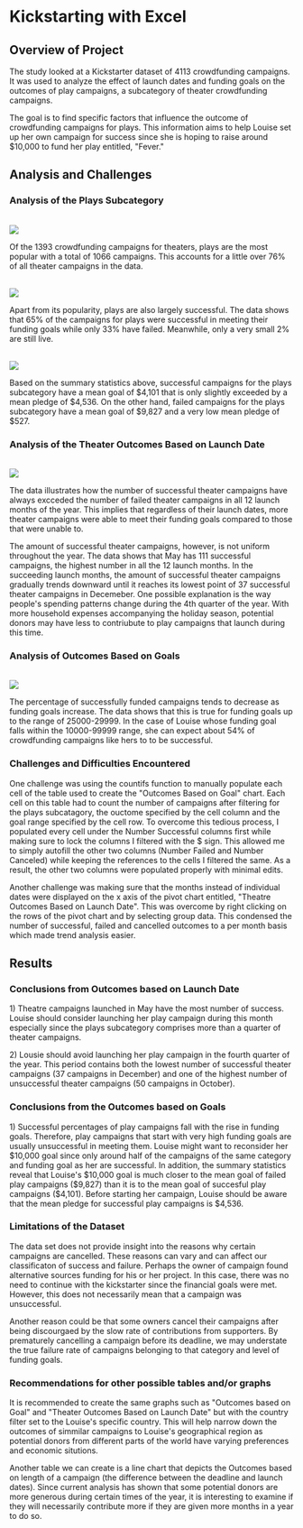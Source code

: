 # Kickstarting with Excel

## Overview of Project
<p>
The study looked at a Kickstarter dataset of 4113 crowdfunding campaigns. It was used to analyze the effect of launch dates and funding goals on the outcomes of play campaigns, a subcategory of theater crowdfunding campaigns. 
</p>
<p>
The goal is to find specific factors that influence the outcome of crowdfunding campaigns for plays. This information aims to help Louise set up her own campaign for success since she is hoping to raise around $10,000 to fund her play entitled, "Fever."
</p>

## Analysis and Challenges

### Analysis of the Plays Subcategory
<br>
<img src="Resources/Subcategories_of_Theater_Campaigns.png"></img>
<br>
<p>
Of the 1393 crowdfunding campaigns for theaters, plays are the most popular with a total of 1066 campaigns. This accounts for a little over 76% of all theater campaigns in the data. 
</p>
<br>
<img src="Resources/Outcomes_of_Plays_Subcategory.png"></img>
<br>
<p>
Apart from its popularity, plays are also largely successful. The data shows that 65% of the campaigns for plays were successful in meeting their funding goals while only 33% have failed. Meanwhile, only a very small 2% are still live. 
</p>

<br>
<img src="Resources/Play_Summary_Statistics.png"></img>
<br>
<p>
Based on the summary statistics above, successful campaigns for the plays subcategory have a mean goal of $4,101 that is only slightly exceeded by a mean pledge of $4,536. On the other hand, failed campaigns for the plays subcategory have a mean goal of $9,827 and a very low mean pledge of $527.
</p>

### Analysis of the Theater Outcomes Based on Launch Date
<br>
<img src="Resources/Theater_Outcomes_vs_Launch.png"></img>
<br>
<p>
 The data illustrates how the number of successful theater campaigns have always excceded the number of failed theater campaigns in all 12 launch months of the year. This implies that regardless of their launch dates, more theater campaigns were able to meet their funding goals compared to those that were unable to. 
</p> 
<p>
 The amount of successful theater campaigns, however, is not uniform throughout the year. The data shows that May has 111 successful campaigns, the highest number in all the 12 launch months. In the succeeding launch months, the amount of successful theater campaigns gradually trends downward until it reaches its lowest point of 37 successful theater campaigns in Decemeber. One possible explanation is the way people's spending patterns change during the 4th quarter of the year. With more household expenses accompanying the holiday season, potential donors may have less to contriubute to play campaigns that launch during this time. 
</p>

### Analysis of Outcomes Based on Goals
<br>
<img src="Resources/Outcomes_vs_Goals.png"></img>
<br>
<p>
The percentage of successfully funded campaigns tends to decrease as funding goals increase. The data shows that this is true for funding goals up to the range of 25000-29999. In the case of Louise whose funding goal falls within the 10000-99999 range, she can expect about 54% of crowdfunding campaigns like hers to to be successful. 
</p>


### Challenges and Difficulties Encountered
<p>
One challenge was using the countifs function to manually populate each cell of the table used to create the "Outcomes Based on Goal" chart. Each cell on this table had to count the number of  campaigns after filtering for the plays subcatagory, the ouctome specified by the cell column and the goal range specified by the cell row. To overcome this tedious process, I populated every cell under the Number Successful columns first while making sure to lock the columns I filtered with the $ sign. This allowed me to simply autofill the other two columns (Number Failed and Number Canceled) while keeping the references to the cells I filtered the same. As a result, the other two columns were populated properly with minimal edits.

Another challenge was making sure that the months instead of individual dates were displayed on the x axis of the pivot chart entitled, "Theatre Outcomes Based on Launch Date". This was overcome by right clicking on the rows of the pivot chart and by selecting group data. This condensed the number of successful, failed and cancelled outcomes to a per month basis which made trend analysis easier.
</p>

## Results

### Conclusions from Outcomes based on Launch Date
<p>
1) Theatre campaigns launched in May have the most number of success. Louise should consider launching her play campaign during this month especially since the plays subcategory comprises more than a quarter of theater campaigns. 
</p>
<p>
2) Lousie should avoid launching her play campaign in the fourth quarter of the year. This period contains both the lowest number of successful theater campaigns (37 campaigns in December) and one of the highest number of unsuccessful theater campaigns (50 campaigns in October).
</p>

### Conclusions from the Outcomes based on Goals
<p>
1) Successful percentages of play campaigns fall with the rise in funding goals. Therefore, play campaigns that start with very high funding goals are usually unsuccessful in meeting them. Louise might want to reconsider her $10,000 goal since only around half of the campaigns of the same category and funding goal as her are successful. In addition, the summary statistics reveal that Louise's $10,000 goal is much closer to the mean goal of failed play campaigns ($9,827) than it is to the mean goal of succesful play campaigns ($4,101). Before starting her campaign, Louise should be aware that the mean pledge for successful play campaigns is $4,536.
</p>

### Limitations of the Dataset
<p>
The data set does not provide insight into the reasons why certain campaigns are cancelled. These reasons can vary and can affect our classificaton of success and failure. Perhaps the owner of campaign found alternative sources funding for his or her project. In this case, there was no need to continue with the kickstarter since the financial goals were met. However, this does not necessarily mean that a campaign was unsuccessful. 
</p>

<p>
Another reason could be that some owners cancel their campaigns after being discourgaed by the slow rate of contributions from supporters. By prematurely cancelling a campaign before its deadline, we may understate the true failure rate of campaigns belonging to that category and level of funding goals. 
</p>

### Recommendations for other possible tables and/or graphs
<p>
It is recommended to create the same graphs such as "Outcomes based on Goal" and "Theater Outcomes Based on Launch Date" but with the country filter set to the Louise's specific country. This will help narrow down the outcomes of simmilar campaigns to Louise's geographical region as potential donors from different parts of the world have varying preferences and economic situtions. 
</p>
<p>
Another table we can create is a line chart that depicts the Outcomes based on length of a campaign (the difference between the deadline and launch dates). Since current analysis has shown that some potential donors are more generous during certain times of the year, it is interesting to examine if they will necessarily contribute more if they are given more months in a year to do so.
</p>